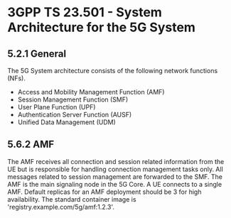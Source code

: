 # 3GPP TS 23.501 - System Architecture for the 5G System

## 5.2.1 General
The 5G System architecture consists of the following network functions (NFs).
- Access and Mobility Management Function (AMF)
- Session Management Function (SMF)
- User Plane Function (UPF)
- Authentication Server Function (AUSF)
- Unified Data Management (UDM)

## 5.6.2 AMF
The AMF receives all connection and session related information from the UE but is responsible for handling connection management tasks only. All messages related to session management are forwarded to the SMF. The AMF is the main signaling node in the 5G Core. A UE connects to a single AMF.
Default replicas for an AMF deployment should be 3 for high availability.
The standard container image is 'registry.example.com/5g/amf:1.2.3'.
